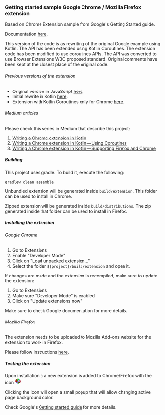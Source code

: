 ### Getting started sample Google Chrome / Mozilla Firefox extension

Based on Chrome Extension sample from Google's Getting Started guide.

Documentation [here](https://developer.chrome.com/extensions/getstarted).

This version of the code is as rewriting of the original Google example using Kotlin.
The API has been extended using Kotlin Coroutines.
The extension code has been modified to use coroutines APIs.
The API was converted to use Browser Extensions W3C proposed standard.
Original comments have been kept at the closest place of the original code.

###### Previous versions of the extension

* Original version in JavaScript [here](https://github.com/rivasdiaz/helloworld-chrome-extension-kotlin/tree/52fdf0db02fb636007d3cac652b593ebfc0d78c1).
* Initial rewrite in Kotlin [here](https://github.com/rivasdiaz/helloworld-chrome-extension-kotlin/tree/047baa8c4f5011fe9f28bac22e847c2113bd3dce).
* Extension with Kotlin Coroutines only for Chrome [here](https://github.com/rivasdiaz/helloworld-chrome-extension-kotlin/tree/e42bff49b13f19f5e2e6a0d3d8c5995771f88df1).

###### Medium articles

Please check this series in Medium that describe this project:

1. [Writing a Chrome extension in Kotlin](https://medium.com/@rivasdiaz/writing-a-chrome-extension-in-kotlin-part-1-e013d431b63f)
2. [Writing a Chrome extension in Kotlin — Using Coroutines](https://medium.com/@rivasdiaz/writing-a-chrome-extension-in-kotlin-using-coroutines-part-2-29175f4d1739)
3. [Writing a Chrome extension in Kotlin — Supporting Firefox and Chrome](https://medium.com/@rivasdiaz/writing-a-chrome-extension-in-kotlin-supporting-firefox-and-chrome-part-3-a5ab0ae58bb4)

##### Building

This project uses gradle. To build it, execute the following:

```
gradlew clean assemble
```

Unbundled extension will be generated inside `build/extension`.
This folder can be used to install in Chrome.

Zipped extension will be generated inside `build/distributions`.
The zip generated inside that folder can be used to install in Firefox.

##### Installing the extension

###### Google Chrome

1. Go to Extensions
2. Enable "Developer Mode"
3. Click on "Load unpacked extension..."
4. Select the folder `${project}/build/extension` and open it.

If changes are made and the extension is recompiled, make sure to update the extension:

1. Go to Extensions
2. Make sure "Developer Mode" is enabled
3. Click on "Update extensions now"

Make sure to check Google documentation for more details.

###### Mozilla Firefox

The extension needs to be uploaded to Mozilla Add-ons website for the extension to work in Firefox.

Please follow instructions [here](https://developer.mozilla.org/en-US/Add-ons/Distribution/Submitting_an_add-on).

##### Testing the extension

Upon installation a a new extension is added to Chrome/Firefox with the icon ![hello](src/main/web/icon.png "Getting started example")

Clicking the icon will open a small popup that will allow changing active page background color.

Check Google's [Getting started guide](https://developer.chrome.com/extensions/getstarted) for more details.
